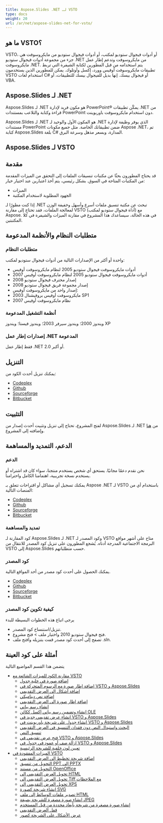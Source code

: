 ```yaml
---
title: Aspose.Slides .NET لـ VSTO
type: docs
weight: 20
url: /ar/net/aspose-slides-net-for-vsto/
---
```


## **ما هو VSTO؟**
VSTO، أو أدوات فيجوال ستوديو لمكتب، أو أدوات فيجوال ستوديو من مايكروسوفت هي جزء من مجموعة أدوات فيجوال ستوديو .NET من مايكروسوفت وتدعم إطار عمل مايكروسوفت .NET. يتم استخدامه من قبل المطورين لكتابة الشيفرة التي تربط تطبيقات مايكروسوفت أوفيس وورد، إكسل وأوتلوك. يمكن للمطورين الذين يستخدمون VSTO استخدام لغات C# أو فيجوال بيسك. إنها بديل للفيجوال بيسك للتطبيقات، أو VBA.
## **Aspose.Slides لـ .NET**
Aspose.Slides لـ .NET هو مكون فريد لإدارة PowerPoint® يمكّن تطبيقات .NET من قراءة وكتابة والتلاعب بمستندات PowerPoint دون استخدام مايكروسوفت باوربوينت.

Aspose.Slides لـ .NET هو المكون الأول والوحيد لـ .NET الذي يوفر وظيفة لإدارة مستندات PowerPoint ضمن تطبيقاتك الخاصة. مثل جميع مكونات Aspose .NET، تم كتابة Aspose.Slides بلغة C# المدارة، وبسعر مذهل وسرعة البرق.
## **Aspose.Slides لـ VSTO**
## **مقدمة**
قد يحتاج المطورون بحثًا عن مكتبات تنسيقات الملفات إلى التحقق من الميزات المقدمة من المكتبات المتاحة في السوق. بشكل رئيسي، يتم أخذ اعتبارين عند اختيار خيار:

- الميزات
- الجهود المطلوبة لاستخدام المكتبة

إذا كنت مطورًا لـ .NET تبحث عن مكتبة تنسيق ملفات أسرع وأسهل وخفيفة الوزن لمعالجة الملفات، فقد تحتاج إلى مقارنة VSTO (أداة فيجوال ستوديو لمكتب) مع Aspose. في هذه الحالة، سيساعدك هذا المشروع في مقارنة الميزات والشيفرة في كلا المكتبتين.
## **متطلبات النظام والأنظمة المدعومة**
### **متطلبات النظام**
واحدة أو أكثر من الإصدارات التالية من أدوات فيجوال ستوديو لمكتب:

- أدوات مايكروسوفت فيجوال ستوديو 2005 لنظام مايكروسوفت أوفيس
- أدوات مايكروسوفت فيجوال ستوديو 2005 لنظام مايكروسوفت أوفيس 2007
- إصدار محترف فيجوال ستوديو 2008
- إصدار مجموعة فريق فيجوال ستوديو 2008
- إصدار واحد من مايكروسوفت أوفيس:
- مايكروسوفت أوفيس بروفيشنال 2003 SP1
- نظام مايكروسوفت أوفيس 2007
### **أنظمة التشغيل المدعومة**
ويندوز 2000؛ ويندوز سيرفر 2003؛ ويندوز فيستا؛ ويندوز XP
### **إصدارات إطار عمل .NET المدعومة**
فقط إطار عمل .NET 2.0 أو أكبر.
## **التنزيل**
يمكنك تنزيل أحدث الكود من:

- [Codeplex](http://goo.gl/spbIUb)
- [Github](http://goo.gl/vaB1lL)
- [Sourceforge](http://goo.gl/F4oLnp)
- [Bitbucket](http://goo.gl/BzCiz1)
## **التثبيت**
لفتح المشروع، تحتاج إلى تنزيل وتثبيت أحدث إصدار من Aspose.Slides لـ .NET من [هنا](http://www.aspose.com/.net/powerpoint-component.aspx) وإضافته إلى المشروع.
## **الدعم، التمديد والمساهمة**
### **الدعم**
نحن نقدم دعمًا مجانيًا. يستحق أي شخص يستخدم منتجنا، سواء كان قد اشتراه أو يستخدم نسخة تجريبية، اهتمامنا الكامل واحترامنا.

يمكنك تسجيل أي مشاكل أو اقتراحات تتعلق بـ Aspose .NET لـ VSTO باستخدام أي من المنصات التالية:

- [Codeplex](http://goo.gl/U54yWo)
- [Github](http://goo.gl/tDjFqA)
- [Sourceforge](http://goo.gl/9CgWQu)
- [Bitbucket](http://goo.gl/q7tEu9)
### **تمديد والمساهمة**
كود المقارنة لـ Aspose.Slides لـ .NET وكود المصدر لـ VSTO متاح على أشهر مواقع البرمجة الاجتماعية المدرجة أدناه. يُشجع المطورون على تنزيل كود المصدر للانتقال من VSTO إلى Aspose.Slides حسب متطلباتهم.
### **كود المصدر**
يمكنك الحصول على أحدث كود مصدر من أحد المواقع التالية.

- [Codeplex](https://goo.gl/FuhcdD)
- [Github](https://goo.gl/JA8x5M)
- [Sourceforge](https://goo.gl/XbE5rO)
- [Bitbucket](https://goo.gl/XBqAzx)
### **كيفية تكوين كود المصدر**
يرجى اتباع هذه الخطوات البسيطة للبدء

- تنزيل/استنساخ كود المصدر.
- فتح فيجوال ستوديو 2010 واختيار ملف > فتح مشروع.
- تصفح إلى أحدث كود مصدر قمت بتنزيله وافتح ملف .sln.
## **أمثلة على كود العينة**
يتضمن هذا القسم المواضيع التالية

- [مقارنة الكود للميزات الشائعة مع VSTO](/slides/ar/net/code-comparison-for-common-features-with-vsto/)
  - [إضافة صورة في خلية جدول](/slides/ar/net/add-image-in-table-cell/)
  - [إضافة إطار صورة مع الرسوم المتحركة في VSTO و Aspose.Slides](/slides/ar/net/adding-picture-frame-with-animation-in-vsto-and-aspose-slides/)
  - [إضافة أشكال إلى العرض التقديمي](/slides/ar/net/adding-shapes-to-presentation/)
  - [إضافة نص ديناميكي](/slides/ar/net/adding-text-dynamically/)
  - [إضافة إطار صورة إلى العرض التقديمي](/slides/ar/net/add-picture-frame-to-presentation/)
  - [إنشاء رسم بياني](/slides/ar/net/create-a-chart/)
  - [إنشاء وتضمين رسم بياني إكسل ككائن OLE](/slides/ar/net/create-and-embed-an-excel-chart-as-an-ole-object/)
  - [إنشاء عرض تقديمي جديد في VSTO و Aspose.Slides](/slides/ar/net/create-a-new-presentation-in-vsto-and-aspose-slides/)
  - [إنشاء جدول على شريحة باوربوينت في VSTO و Aspose.Slides](/slides/ar/net/creating-a-table-on-powerpoint-slide-in-vsto-and-aspose-slides/)
  - [البحث واستبدال النص دون فقدان التنسيق في العرض التقديمي](/slides/ar/net/find-and-replace-text-without-losing-format-in-presentation/)
  - [تنسيق النص](/slides/ar/net/format-text/)
  - [فتح عرض تقديمي في VSTO و Aspose.Slides](/slides/ar/net/opening-a-presentation-in-vsto-and-aspose-slides/)
  - [إزالة صف أو عمود في جدول في VSTO و Aspose.Slides](/slides/ar/net/removing-row-or-column-in-table-in-vsto-and-aspose-slides/)
  - [تعيين لون خلفية للشريحة الرئيسية](/slides/ar/net/setting-background-color-of-master-slide/)
- [الميزات المفقودة في VSTO](/slides/ar/net/missing-features-in-vsto/)
  - [إضافة شريحة تخطيط إلى العرض التقديمي](/slides/ar/net/add-layout-slide-to-presentation/)
  - [التحويل من تنسيق PPT إلى PPTX](/slides/ar/net/conversion-from-ppt-to-pptx-format/)
  - [التحويل من مستند OpenOffice](/slides/ar/net/conversion-of-openoffice-document/)
  - [تحويل العرض التقديمي إلى HTML](/slides/ar/net/convert-presentation-to/)
  - [تحويل العرض التقديمي إلى Tiff مع الملاحظات](/slides/ar/net/convert-presentation-to-tiff-with-notes/)
  - [تحويل العرض التقديمي إلى XPS](/slides/ar/net/convert-presentation-to-xps/)
  - [إنشاء شريحة كصورة SVG](/slides/ar/net/create-slide-as-svg-image/)
  - [تصدير ملفات الوسائط إلى ملف HTML](/slides/ar/net/export-media-files-into-file/)
  - [إنشاء صورة مصغرة للشريحة بصيغة JPEG](/slides/ar/net/generate-slide-thumbnail-as-jpeg/)
  - [إنشاء صورة مصغرة من شريحة بأبعاد محددة من قبل المستخدم](/slides/ar/net/generating-a-thumbnail-from-a-slide-with-user-defined-dimensions/)
  - [قفل العرض التقديمي](/slides/ar/net/presentation-locking/)
  - [عرض الأشكال على الشريحة كصور](/slides/ar/net/rendering-shapes-on-slide-as-images/)